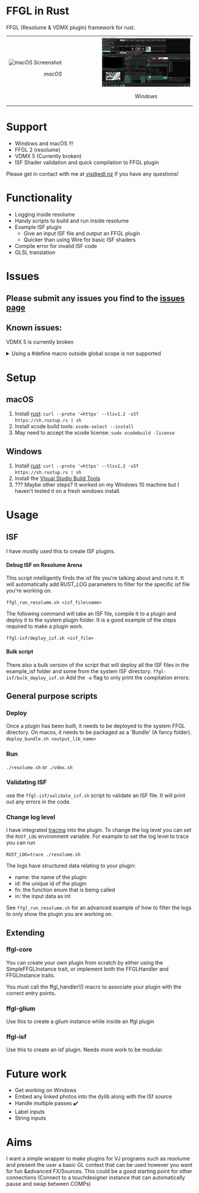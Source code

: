 # FFGL in Rust

FFGL (Resolume & VDMX plugin) framework for rust.

<table>
<tr>
<td width="50%">
<img src="docs/screenshot.png" alt="macOS Screenshot" width="100%">
<p align="center"><em>macOS</em></p>
</td>
<td width="50%">
<img src="docs/screenshot_win.PNG" alt="Windows Screenshot" width="100%">
<p align="center"><em>Windows</em></p>
</td>
</tr>
</table>

# Support

- Windows and macOS !!!
- FFGL 2 (resolume)
- VDMX 5 (Currently broken)
- ISF Shader validation and quick compilation to FFGL plugin

Please get in contact with me at [vis@edt.nz](mailto:vis@edt.nz) if you have any questions!

# Functionality

- Logging inside resolume
- Handy scripts to build and run inside resolume
- Example ISF plugin
  - Give an input ISF file and output an FFGL plugin
  - Quicker than using Wire for basic ISF shaders
- Compile error for invalid ISF code
- GLSL translation

# Issues

## Please submit any issues you find to the [issues page](https://github.com/edeetee/ffgl-rs/issues)

## Known issues:

VDMX 5 is currently broken

<details>
<summary>Using a #define macro outside global scope is not supported</summary>

### From the glsl parser changelog:

### 0.13

> Wed 21st of November 2018

[...]

- The `#define` preprocessor pragma is now supported in a limited form (it can only be used in
  the global scope).

</details>

# Setup

## macOS

1. Install [rust](https://www.rustup.rs/): `curl --proto '=https' --tlsv1.2 -sSf https://sh.rustup.rs | sh`
2. Install xcode build tools: `xcode-select --install`
3. May need to accept the xcode license: `sudo xcodebuild -license`

## Windows

1. Install [rust](https://www.rustup.rs/): `curl --proto '=https' --tlsv1.2 -sSf https://sh.rustup.rs | sh`
2. Install the [Visual Studio Build Tools](https://visualstudio.microsoft.com/visual-cpp-build-tools/)
3. ??? Maybe other steps? It worked on my Windows 10 machine but I haven't tested it on a fresh windows install.

# Usage

## ISF

I have mostly used this to create ISF plugins.

#### Debug ISF on Resolume Arena

This script intelligently finds the isf file you're talking about and runs it.
It will automatically add RUST_LOG parameters to filter for the specific isf file you're working on.

`ffgl_run_resolume.sh <isf_file\name>`

The following command will take an ISF file, compile it to a plugin and deploy it to the system plugin folder. It is a good example of the steps required to make a plugin work.

`ffgl-isf/deploy_isf.sh <isf_file>`

#### Bulk script

There also a bulk version of the script that will deploy all the ISF files in the example_isf folder and some from the system ISF directory.
`ffgl-isf/bulk_deploy_isf.sh`
Add the `-e` flag to only print the compilation errors.

## General purpose scripts

### Deploy

Once a plugin has been built, it needs to be deployed to the system FFGL directory. On macos, it needs to be packaged as a 'Bundle' (A fancy folder).
`deploy_bundle.sh <output_lib_name>`

### Run

`./resolume.sh`
or
`./vdmx.sh`

### Validating ISF

use the `ffgl-isf/validate_isf.sh` script to validate an ISF file. It will print out any errors in the code.

### Change log level

I have integrated [tracing](https://docs.rs/tracing/latest/tracing/index.html) into the plugin. To change the log level you can set the `RUST_LOG` environment variable. For example to set the log level to trace you can run

`RUST_LOG=trace ./resolume.sh`

The logs have structured data relating to your plugin:

- name: the name of the plugin
- id: the unique id of the plugin
- fn: the function enum that is being called
- in: the input data as int

See `ffgl_run_resolume.sh` for an advanced example of how to filter the logs to only show the plugin you are working on.

## Extending

### ffgl-core

You can create your own plugin from scratch by either using the SimpleFFGLInstance trait, or implement both the FFGLHandler and FFGLInstance traits.

You must call the ffgl_handler!() macro to associate your plugin with the correct entry points.

### ffgl-glium

Use this to create a glium instance while inside an ffgl plugin

### ffgl-isf

Use this to create an isf plugin. Needs more work to be modular.

# Future work

- Get working on Windows
- Embed any linked photos into the dylib along with the ISf source
- Handle multiple passes ✔️
- Label inputs
- String inputs

# Aims

I want a simple wrapper to make plugins for VJ programs such as resolume and present the user a basic GL context that can be used however you want for fun &advanced FX/Sources. This could be a good starting point for other connections (Connect to a touchdesigner instance that can automatically pause and swap between COMPs)

